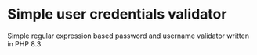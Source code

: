 # Simple user credentials validator
Simple regular expression based password and username validator written in PHP 8.3.

